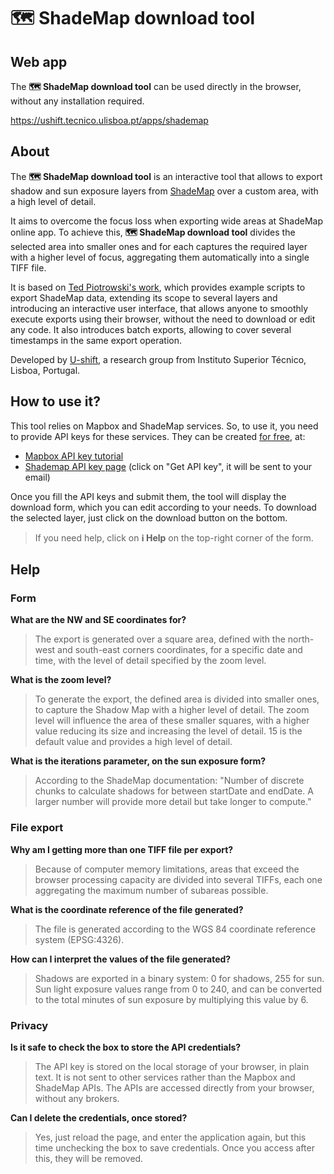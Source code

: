# 🗺️ ShadeMap download tool



## Web app

The **🗺️ ShadeMap download tool** can be used directly in the browser, without any installation required.

https://ushift.tecnico.ulisboa.pt/apps/shademap



## About

The **🗺️ ShadeMap download tool** is an interactive tool that allows to export shadow and sun exposure layers from [ShadeMap](https://shademap.app/) over a custom area, with a high level of detail.

It aims to overcome the focus loss when exporting wide areas at ShadeMap online app. To achieve this, **🗺️ ShadeMap download tool** divides the selected area into smaller ones and for each captures the required layer with a higher level of focus, aggregating them automatically into a single TIFF file.

It is based on [Ted Piotrowski's work](https://github.com/ted-piotrowski/shademap-examples), which provides example scripts to export ShadeMap data, extending its scope to several layers and introducing an interactive user interface, that allows anyone to smoothly execute exports using their browser, without the need to download or edit any code. It also introduces batch exports, allowing to cover several timestamps in the same export operation.

Developed by [U-shift](https://ushift.tecnico.ulisboa.pt), a research group from Instituto Superior Técnico, Lisboa, Portugal.



## How to use it?

This tool relies on Mapbox and ShadeMap services. So, to use it, you need to provide API keys for these services. They can be created <u>for free</u>, at:

- [Mapbox API key tutorial](https://docs.mapbox.com/help/getting-started/access-tokens/)            
- [Shademap API key page](https://shademap.app/about/#) (click on "Get API key", it will be sent to your email)             

Once you fill the API keys and submit them, the tool will display the download form, which you can edit according to your needs. To download the selected layer, just click on the download button on the bottom.

> If you need help, click on **ℹ️ Help** on the top-right corner of the form.



## Help

### Form

**What are the NW and SE coordinates for?**                

> The export is generated over a square area, defined with the north-west and south-east corners coordinates, for a specific date and time, with the level of detail specified by the zoom level.            

**What is the zoom level?**

> To generate the export, the defined area is divided into smaller ones, to capture the Shadow Map with a higher level of detail. The zoom level will influence the area of these smaller squares, with a higher value reducing its size and increasing the level of detail. 15 is the default value and provides a high level of detail. 


**What is the iterations parameter, on the sun exposure form?**                

>  According to the ShadeMap documentation: "Number of discrete chunks to calculate shadows for between startDate and endDate. A larger number will provide more detail but take longer to compute."                

### File export

**Why am I getting more than one TIFF file per export?**                

> Because of computer memory limitations, areas that  exceed the browser processing capacity are divided into several TIFFs,  each one aggregating the maximum number of subareas possible.                

**What is the coordinate reference of the file generated?**                 

>  The file is generated according to the WGS 84 coordinate reference system (EPSG:4326).                

**How can I interpret the values of the file generated?**                

>  Shadows are exported in a binary system: 0 for shadows, 255 for sun. Sun light exposure values range from 0 to 240, and can be converted to the total minutes of sun exposure by multiplying this value by 6.                                    

### Privacy

**Is it safe to check the box to store the API credentials?**                 

> The API key is stored on the local storage of your browser, in plain text. It is not sent to other services rather than the Mapbox and ShadeMap APIs. The APIs are accessed directly from your browser, without any brokers.                

**Can I delete the credentials, once stored?**                

> Yes, just reload the page, and enter the application again, but this time unchecking the box to save credentials. Once you access after this, they will be removed.                